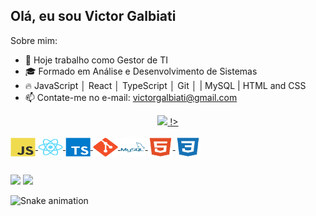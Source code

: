 ## Olá, eu sou Victor Galbiati

Sobre mim:

- 🔭 Hoje trabalho como Gestor de TI
- 🎓 Formado em Análise e Desenvolvimento de Sistemas
- 🔥  JavaScript │ React │ TypeScript │ Git │ | MySQL | HTML and CSS
- 📫 Contate-me no e-mail: victorgalbiati@gmail.com

<div align="center">
  <a href="https://github.com/victorgalbiati">
  <img height="180em" src="https://github-readme-stats.vercel.app/api?username=victorgalbiati&show_icons=true&theme=dark&include_all_commits=true&count_private=true"/>
  <!<img height="180em" src="https://github-readme-stats.vercel.app/api/top-langs/?username=victorgalbiati&layout=compact&langs_count=7&theme=dark"/>!>
</div>

  <div style="display: inline_block"><br>
  <img align="center" alt="Victor-Js" height="30" width="40" src="https://github.com/devicons/devicon/blob/master/icons/javascript/javascript-original.svg">
  <img align="center" alt="Victor-Nd" height="30" width="40" src="https://github.com/devicons/devicon/blob/master/icons/react/react-original.svg">
  <img align="center" alt="Victor-Nd" height="30" width="40" src="https://github.com/devicons/devicon/blob/master/icons/typescript/typescript-plain.svg">
  <img align="center" alt="Victor-Py" height="30" width="40" src="https://github.com/devicons/devicon/blob/master/icons/git/git-original.svg">
  <img align="center" alt="Victor-My" height="30" width="40" src="https://github.com/devicons/devicon/blob/master/icons/mysql/mysql-plain-wordmark.svg">
  <img align="center" alt="Victor-Ht" height="30" width="40" src="https://github.com/devicons/devicon/blob/master/icons/html5/html5-plain.svg">
  <img align="center" alt="Victor-Cs" height="30" width="40" src="https://github.com/devicons/devicon/blob/master/icons/css3/css3-plain.svg">
</div>
 
  ##
  
 <div>
  <a href = "mailto:victorgalbiati@gmail.com"><img src="https://img.shields.io/badge/-Gmail-%23333?style=for-the-badge&logo=gmail&logoColor=white" target="_blank"></a>
  <a href="https://www.linkedin.com/in/victorgalbiati/" target="_blank"><img src="https://img.shields.io/badge/-LinkedIn-%230077B5?style=for-the-badge&logo=linkedin&logoColor=white" target="_blank"></a> 
 </div>
  
![Snake animation](https://github.com/victorgalbiati/victorgalbiati/blob/output/github-contribution-grid-snake.svg)

